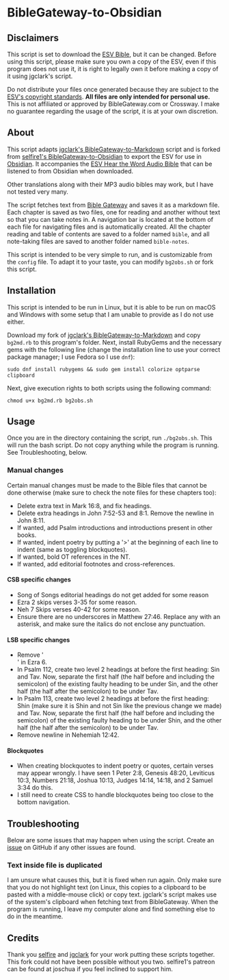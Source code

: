 # BibleGateway-to-Obsidian

## Disclaimers

This script is set to download the [ESV Bible](https://www.esv.org/translation/), but it can be changed. Before using this script, please make sure you own a copy of the ESV, even if this program does not use it, it is right to legally own it before making a copy of it using jgclark's script.

Do not distribute your files once generated because they are subject to the [ESV's copyright standards](https://www.crossway.org/permissions/). **All files are only intended for personal use.** This is not affiliated or approved by BibleGateway.com or Crossway. I make no guarantee regarding the usage of the script, it is at your own discretion.

## About

This script adapts [jgclark's BibleGateway-to-Markdown](https://github.com/jgclark/BibleGateway-to-Markdown) script and is forked from [selfire1's BibleGateway-to-Obsidian](https://github.com/selfire1/BibleGateway-to-Obsidian) to export the ESV for use in [Obsidian](https://obsidian.md/). It accompanies the [ESV Hear the Word Audio Bible](https://www.crossway.org/bibles/esv-hear-the-word-audio-bible-610-dl/) that can be listened to from Obsidian when downloaded.

Other translations along with their MP3 audio bibles may work, but I have not tested very many.

The script fetches text from [Bible Gateway](https://www.biblegateway.com/) and saves it as a markdown file. Each chapter is saved as two files, one for reading and another without text so that you can take notes in. A navigation bar is located at the bottom of each file for navigating files and is automatically created. All the chapter reading and table of contents are saved to a folder named `bible`, and all note-taking files are saved to another folder named `bible-notes`.

This script is intended to be very simple to run, and is customizable from the `config` file. To adapt it to your taste, you can modify `bg2obs.sh` or fork this script.

## Installation

This script is intended to be run in Linux, but it is able to be run on macOS and Windows with some setup that I am unable to provide as I do not use either.

Download my fork of [jgclark's BibleGateway-to-Markdown](https://github.com/prestonharberts/biblegateway-to-markdown) and copy `bg2md.rb` to this program's folder. Next, install RubyGems and the necessary gems with the following line (change the installation line to use your correct package manager; I use Fedora so I use `dnf`):

```
sudo dnf install rubygems && sudo gem install colorize optparse clipboard
```

Next, give execution rights to both scripts using the following command:

```
chmod u+x bg2md.rb bg2obs.sh
```

## Usage

Once you are in the directory containing the script, run `./bg2obs.sh`. This will run the bash script. Do not copy anything while the program is running. See Troubleshooting, below.

### Manual changes

Certain manual changes must be made to the Bible files that cannot be done otherwise (make sure to check the note files for these chapters too):

- Delete extra text in Mark 16:8, and fix headings.
- Delete extra headings in John 7:52-53 and 8:1. Remove the newline in John 8:11.
- If wanted, add Psalm introductions and introductions present in other books.
- If wanted, indent poetry by putting a '>' at the beginning of each line to indent (same as toggling blockquotes).
- If wanted, bold OT references in the NT.
- If wanted, add editorial footnotes and cross-references.

#### CSB specific changes

- Song of Songs editorial headings do not get added for some reason
- Ezra 2 skips verses 3-35 for some reason.
- Neh 7 Skips verses 40-42 for some reason.
- Ensure there are no underscores in Matthew 27:46. Replace any with an asterisk, and make sure the italics do not enclose any punctuation.

#### LSB specific changes

- Remove '<div class ="left-1">' in Ezra 6.
- In Psalm 112, create two level 2 headings at before the first heading: Sin and Tav. Now, separate the first half (the half before and including the semicolon) of the existing faulty heading to be under Sin, and the other half (the half after the semicolon) to be under Tav.
- In Psalm 113, create two level 2 headings at before the first heading: Shin (make sure it is Shin and not Sin like the previous change we made) and Tav. Now, separate the first half (the half before and including the semicolon) of the existing faulty heading to be under Shin, and the other half (the half after the semicolon) to be under Tav.
- Remove newline in Nehemiah 12:42.

#### Blockquotes

- When creating blockquotes to indent poetry or quotes, certain verses may appear wrongly. I have seen 1 Peter 2:8, Genesis 48:20, Leviticus 10:3, Numbers 21:18, Joshua 10:13, Judges 14:14, 14:18, and 2 Samuel 3:34 do this.
- I still need to create CSS to handle blockquotes being too close to the bottom navigation.

## Troubleshooting

Below are some issues that may happen when using the script. Create an [issue](https://github.com/prestonharberts/biblegateway-to-obsidian/issues) on GitHub if any other issues are found.

### Text inside file is duplicated

I am unsure what causes this, but it is fixed when run again. Only make sure that you do not highlight text (on Linux, this copies to a clipboard to be pasted with a middle-mouse click) or copy text. jgclark's script makes use of the system's clipboard when fetching text from BibleGateway. When the program is running, I leave my computer alone and find something else to do in the meantime.

## Credits

Thank you [selfire](https://github.com/selfire1) and [jgclark](https://github.com/jgclark) for your work putting these scripts together. This fork could not have been possible without you two. selfire1's patreon can be found at joschua if you feel inclined to support him.

